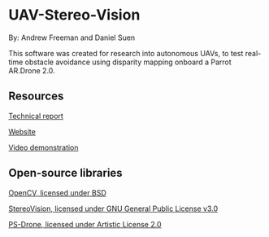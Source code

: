 # UAV-Stereo-Vision

By: Andrew Freeman and Daniel Suen

This software was created for research into autonomous UAVs, to test real-time obstacle avoidance using disparity mapping onboard a Parrot AR.Drone 2.0.


## Resources

[Technical report](https://www.dropbox.com/s/w7c4dtqewld8rgs/real-time-collision%20v2.pdf?dl=0)

[Website](https://acfworks.wordpress.com/2017/06/12/uav-reu/)

[Video demonstration](https://www.youtube.com/watch?v=eTOpzNkPVcI&feature=youtu.be")

## Open-source libraries
	
[OpenCV, licensed under BSD](https://github.com/opencv/opencv)

[StereoVision, licensed under GNU General Public License v3.0](https://github.com/erget/StereoVision)

[PS-Drone, licensed under Artistic License 2.0](https://github.com/reixd/ps-drone)